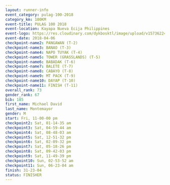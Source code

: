 ```yaml
---
layout: runner-info 
event_category: pulag-100-2018 
category_km: 100KM 
event-title: PULAG 100 2018 
event-location: Kayapa Nueva Ecija Philippines 
event-logo: https://res.cloudinary.com/dykbosktl/image/upload/v1573622467/Logo/logo-p1_tnutwz.jpg 
event-date: 2018-04-06 
checkpoint-name2: PANGAWAN (T-2) 
checkpoint-name3: BANAO (T-3) 
checkpoint-name4: NAPO TUYAK (T-4) 
checkpoint-name5: TOWER (GRASSLANDS) (T-5) 
checkpoint-name6: BABADAK (T-6) 
checkpoint-name7: BALETE (T-7) 
checkpoint-name8: CABAYO (T-8) 
checkpoint-name9: MT PACK (T-9) 
checkpoint-name10: DAYAP (T-10) 
checkpoint-name11: FINISH (T-11) 
overall_rank: 73
gender_rank: 67
bib: 185
first_name: Michael David
last_name: Montemayor
gender: M
start: Fri, 11-00-00 pm
checkpoint2: Sat, 01-14-35 am
checkpoint3: Sat, 04-59-44 am
checkpoint4: Sat, 08-48-03 am
checkpoint5: Sat, 12-51-32 pm
checkpoint6: Sat, 02-09-32 pm
checkpoint7: Sat, 05-18-26 pm
checkpoint8: Sat, 09-42-03 pm
checkpoint9: Sat, 11-49-39 pm
checkpoint10: Sun, 02-53-52 am
checkpoint11: Sun, 06-23-04 am
finish: 31-23-04
status: FINISHER
---
```

